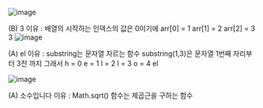 ![image](https://github.com/happiipark/happyGit/assets/124240328/509de885-b6cb-4f54-9d6f-def8fec2b0cf)

(B) 3
이유 : 배열의 시작하는 인덱스의 값은 0이기에 
arr[0] = 1
arr[1] = 2
arr[2] = 3 
3
![image](https://github.com/happiipark/happyGit/assets/124240328/1693093e-2c3b-4f44-b96d-c51ae4d9aa12)

(A) el
이유 : substring는 문자열 자르는 함수 
substring(1,3)은  문자열 1번째 자리부터 3전 까지 그래서 
h = 0
e = 1
l = 2
l = 3
o = 4
el

![image](https://github.com/happiipark/happyGit/assets/124240328/de22fda3-6299-497f-b73d-f5bc38a93ce9)

(A) 소수입니다
이유 : Math.sqrt() 함수는 제곱근을 구하는 함수
